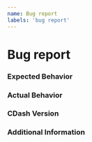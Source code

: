```yaml
---
name: Bug report
labels: 'bug report'
---
```


# Bug report

### Expected Behavior

<!-- What did you expect to happen? -->

### Actual Behavior

<!-- What actually happened? -->

### CDash Version

<!-- What version of CDash are you using? -->

### Additional Information

<!--
Add additional information here if necessary.  Helpful information includes:
- How to reproduce the problem
- Screenshots of a UI issue
- Browser/OS information (if applicable)
- Any other information which might help us track down the bug
-->
